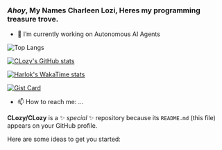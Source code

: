 ### _Ahoy_, My Names Charleen Lozi, Heres my programming treasure trove.


- 🔭 I’m currently working on Autonomous AI Agents


![Top Langs](https://github-readme-stats.vercel.app/api/top-langs/?username=clozy&layout=compact)


[![CLozy's GitHub stats](https://github-readme-stats.vercel.app/api?username=clozy&show_icons=true&theme=merko)](https://github.com/clozy/github-readme-stats)





[![Harlok's WakaTime stats](https://github-readme-stats.vercel.app/api/wakatime?username=clozy&layout=compact)](https://github.com/clozy/github-readme-stats)


[![Gist Card](https://github-readme-stats.vercel.app/api/gist?id=0f48bdd5957d385b69fe92d7ed212278)](https://gist.github.com/CLozy/b0f48bdd5957d385b69fe92d7ed212278/)

- 📫 How to reach me: ...





**CLozy/CLozy** is a ✨ _special_ ✨ repository because its `README.md` (this file) appears on your GitHub profile.

Here are some ideas to get you started:
